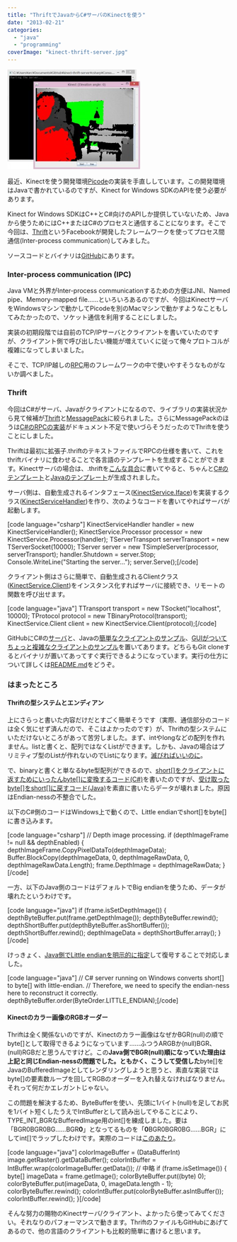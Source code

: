 ```yaml
---
title: "ThriftでJavaからC#サーバのKinectを使う"
date: "2013-02-21"
categories: 
  - "java"
  - "programming"
coverImage: "kinect-thrift-server.jpg"
---
```


[![kinect-thrift-server](images/kinect-thrift-server-300x225.jpg "C#サーバとJavaクライアントがThriftで通信")](http://junkato.jp/ja/blog/wp-content/uploads/2013/02/kinect-thrift-server.jpg)

最近、Kinectを使う開発環境[Picode](http://junkato.jp/ja/picode/)の実装を手直ししています。この開発環境はJavaで書かれているのですが、Kinect for Windows SDKのAPIを使う必要があります。

Kinect for Windows SDKはC++とC#向けのAPIしか提供していないため、Javaから使うためにはC++またはC#のプロセスと通信することになります。そこで今回は、[Thrift](http://thrift.apache.org "Apache Thrift")というFacebookが開発したフレームワークを使ってプロセス間通信(Inter-process communication)してみました。

ソースコードとバイナリは[GitHub](https://github.com/arcatdmz/kinect-thrift-server)にあります。

### Inter-process communication (IPC)

Java VMと外界がInter-process communicationするための方便はJNI、Named pipe、Memory-mapped file……といろいろあるのですが、今回はKinectサーバをWindowsマシンで動かしてPicodeを別のMacマシンで動かすようなこともしてみたかったので、ソケット通信を利用することにしました。

実装の初期段階では自前のTCP/IPサーバとクライアントを書いていたのですが、クライアント側で呼び出したい機能が増えていくに従って俺々プロトコルが複雑になってしまいました。

そこで、TCP/IP越しの[RPC](http://ja.wikipedia.org/wiki/RPC "Remote procedure call")用のフレームワークの中で使いやすそうなものがないか調べました。

### Thrift

今回はC#がサーバ、Javaがクライアントになるので、ライブラリの実装状況から見て候補が[Thrift](http://thrift.apache.org "Apache Thrift")と[MessagePack](http://msgpack.org/ "MessagePack")に絞られました。さらにMessagePackのほうは[C#のRPCの実装](https://github.com/yfakariya/msgpack-rpc-cli "MessagePack for CLI (.NET/Mono) RPC")がドキュメント不足で使いづらそうだったのでThriftを使うことにしました。

Thriftは最初に拡張子.thriftのテキストファイルでRPCの仕様を書いて、これをthriftバイナリに食わせることで各言語のテンプレートを生成することができます。Kinectサーバの場合は、.thriftを[こんな具合](https://github.com/arcatdmz/kinect-thrift-server/blob/master/thrift/KinectService.thrift)に書いてやると、ちゃんと[C#のテンプレート](https://github.com/arcatdmz/kinect-thrift-server/blob/master/csharp/ConsoleKinectServer/KinectService.cs)と[Javaのテンプレート](https://github.com/arcatdmz/kinect-thrift-server/blob/master/java/src/jp/digitalmuseum/kinect/KinectService.java)が生成されました。

サーバ側は、自動生成されるインタフェース([KinectService.Iface](https://github.com/arcatdmz/kinect-thrift-server/blob/master/csharp/ConsoleKinectServer/KinectService.cs#L21))を実装するクラス([KinectServiceHandler](https://github.com/arcatdmz/kinect-thrift-server/blob/master/csharp/ConsoleKinectServer/KinectServiceHandler.cs))を作り、次のようなコードを書いてやればサーバが起動します。

\[code language="csharp"\] KinectServiceHandler handler = new KinectServiceHandler(); KinectService.Processor processor = new KinectService.Processor(handler); TServerTransport serverTransport = new TServerSocket(10000); TServer server = new TSimpleServer(processor, serverTransport); handler.Shutdown = server.Stop; Console.WriteLine("Starting the server..."); server.Serve();\[/code\]

クライアント側はさらに簡単で、自動生成されるClientクラス([KinectService.Client](https://github.com/arcatdmz/kinect-thrift-server/blob/master/java/src/jp/digitalmuseum/kinect/KinectService.java#L91))をインスタンス化すればサーバに接続でき、リモートの関数を呼び出せます。

\[code language="java"\] TTransport transport = new TSocket("localhost", 10000); TProtocol protocol = new TBinaryProtocol(transport); KinectService.Client client = new KinectService.Client(protocol);\[/code\]

GitHubにC#の[サーバ](https://github.com/arcatdmz/kinect-thrift-server/blob/master/csharp/ConsoleKinectServer/Program.cs)と、Javaの[簡単なクライアントのサンプル](https://github.com/arcatdmz/kinect-thrift-server/blob/master/java/src/jp/digitalmuseum/kinect/app/RawClientTest.java)、[GUIがついてちょっと複雑なクライアントのサンプル](https://github.com/arcatdmz/kinect-thrift-server/blob/master/java/src/jp/digitalmuseum/kinect/app/KinectClientFrame.java)を置いてあります。どちらもGit cloneするとバイナリが置いてあってすぐ実行できるようになっています。実行の仕方について詳しくは[README.md](https://github.com/arcatdmz/kinect-thrift-server#readme)をどうぞ。

### はまったところ

#### Thriftの型システムとエンディアン

上にさらっと書いた内容だけだとすごく簡単そうです（実際、通信部分のコードは全く気にせず済んだので、そこはよかったのです）が、Thriftの型システムにいただけないところがあって苦労しました。まず、intやlongなどの配列を作れません。list<i32>と書くと、配列ではなくListができます。しかも、Javaの場合はプリミティブ型のListが作れないのでList<Integer>になります。[滅びればいいのに](https://twitter.com/arcatdmz/status/303885308754288640)。

で、binaryと書くと単なるbyte型配列ができるので、[short\[\]をクライアントに返すためにいったんbyte\[\]に変換するコード(C#)](https://github.com/arcatdmz/kinect-thrift-server/blob/master/csharp/ConsoleKinectServer/KinectServiceHandler.cs#L496)を書いたのですが、[受け取ったbyte\[\]をshort\[\]に戻すコード(Java)](https://github.com/arcatdmz/kinect-thrift-server/blob/master/java/src/jp/digitalmuseum/kinect/KinectServiceWrapper.java#L199)を素直に書いたらデータが壊れました。原因はEndian-nessの不整合でした。

以下のC#側のコードはWindows上で動くので、Little endianでshort\[\]をbyte\[\]に書き込みます。

\[code language="csharp"\] // Depth image processing. if (depthImageFrame != null && depthEnabled) { depthImageFrame.CopyPixelDataTo(depthImageData); Buffer.BlockCopy(depthImageData, 0, depthImageRawData, 0, depthImageRawData.Length); frame.DepthImage = depthImageRawData; }\[/code\]

一方、以下のJava側のコードはデフォルトでBig endianを使うため、データが壊れたというわけです。

\[code language="java"\] if (frame.isSetDepthImage()) { depthByteBuffer.put(frame.getDepthImage()); depthByteBuffer.rewind(); depthShortBuffer.put(depthByteBuffer.asShortBuffer()); depthShortBuffer.rewind(); depthImageData = depthShortBuffer.array(); }\[/code\]

けっきょく、[Java側でLittle endianを明示的に指定](https://github.com/arcatdmz/kinect-thrift-server/blob/master/java/src/jp/digitalmuseum/kinect/KinectServiceWrapper.java#L174)して復号することで対応しました。

\[code language="java"\] // C# server running on Windows converts short\[\] to byte\[\] with little-endian. // Therefore, we need to specify the endian-ness here to reconstruct it correctly. depthByteBuffer.order(ByteOrder.LITTLE\_ENDIAN);\[/code\]

#### Kinectのカラー画像のRGBオーダー

Thriftは全く関係ないのですが、Kinectのカラー画像はなぜかBGR(null)の順でbyte\[\]として取得できるようになっています……ふつうARGBか(null)BGR、(null)RGBだと思うんですけど。この**Java側でBGR(null)順になっていた理由は上記と同じEndian-nessの問題でした。ともかく、こうして受信した**byte\[\]をJavaのBufferedImageとしてレンダリングしようと思うと、素直な実装ではbyte\[\]の要素数ループを回してRGBのオーダーを入れ替えなければなりません。それって何だかエレガントじゃない。

この問題を解決するため、ByteBufferを使い、先頭に1バイト(null)を足してお尻を1バイト短くしたうえでIntBufferとして読み出してやることにより、TYPE\_INT\_BGRなBufferedImage用のint\[\]を練成しました。要は「BGR0BGR0BG……BGR**0**」となってるものを「**0**BGR0BGR0BG……BGR」にしてint\[\]でラップしたわけです。実際のコードは[このあたり](https://github.com/arcatdmz/kinect-thrift-server/blob/master/java/src/jp/digitalmuseum/kinect/KinectServiceWrapper.java#L191)。

\[code language="java"\] colorImageBuffer = (DataBufferInt) image.getRaster().getDataBuffer(); colorIntBuffer = IntBuffer.wrap(colorImageBuffer.getData()); // 中略 if (frame.isSetImage()) { byte\[\] imageData = frame.getImage(); colorByteBuffer.put((byte) 0); colorByteBuffer.put(imageData, 0, imageData.length - 1); colorByteBuffer.rewind(); colorIntBuffer.put(colorByteBuffer.asIntBuffer()); colorIntBuffer.rewind(); }\[/code\]

そんな努力の賜物のKinectサーバ/クライアント、よかったら使ってみてください。それなりのパフォーマンスで動きます。ThriftのファイルもGitHubにあげてあるので、他の言語のクライアントも比較的簡単に書けると思います。
